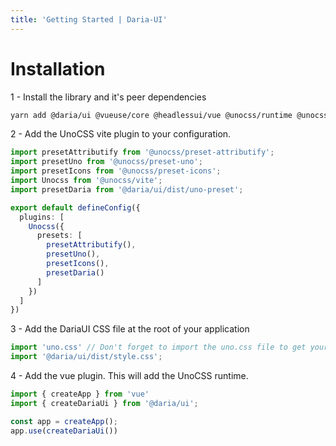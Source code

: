 ```yaml
---
title: 'Getting Started | Daria-UI'
---
```

# Installation

1 - Install the library and it's peer dependencies

```bash
yarn add @daria/ui @vueuse/core @headlessui/vue @unocss/runtime @unocss/preset-attributify @unocss/preset-uno @unocss/preset-icons
```

2 - Add the UnoCSS vite plugin to your configuration.

```ts
import presetAttributify from '@unocss/preset-attributify'; 
import presetUno from '@unocss/preset-uno';
import presetIcons from '@unocss/preset-icons';
import Unocss from '@unocss/vite';
import presetDaria from '@daria/ui/dist/uno-preset';

export default defineConfig({
  plugins: [
    Unocss({
      presets: [
        presetAttributify(),
        presetUno(),
        presetIcons(),
        presetDaria()
      ]
    })
  ]
})
```

3 -  Add the DariaUI CSS file at the root of your application

```ts
import 'uno.css' // Don't forget to import the uno.css file to get your own uno-generated CSS ! 
import '@daria/ui/dist/style.css';
```

4 - Add the vue plugin. This will add the UnoCSS runtime.

```ts
import { createApp } from 'vue'
import { createDariaUi } from '@daria/ui'; 

const app = createApp();
app.use(createDariaUi())
```
